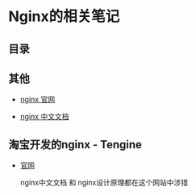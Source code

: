 # Nginx的相关笔记
## 目录

## 其他

- [nginx 官网](http://nginx.org/en/)

- [nginx 中文文档](http://www.nginx.cn/doc/)

## 淘宝开发的nginx - Tengine

- [官网](http://tengine.taobao.org/)

    nginx中文文档 和 nginx设计原理都在这个网站中涉猎